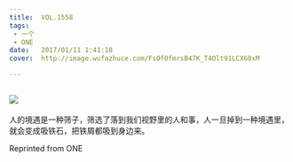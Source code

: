 ```yaml
---
title:	VOL.1558
tags:
 - 一个
 - ONE
date:	2017/01/11 1:41:18
cover:	http://image.wufazhuce.com/FsOf0fmrsB47K_T4Olt91LCX68xM

---
```

![](http://image.wufazhuce.com/FsOf0fmrsB47K_T4Olt91LCX68xM)
---

人的境遇是一种筛子，筛选了落到我们视野里的人和事，人一旦掉到一种境遇里，就会变成吸铁石，把铁屑都吸到身边来。
 
Reprinted from ONE
